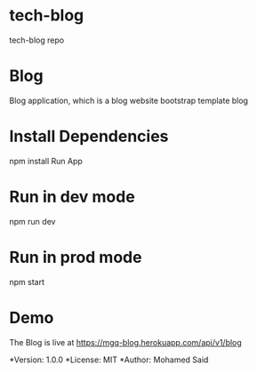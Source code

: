 # tech-blog
tech-blog repo


# Blog 
Blog application, which is a blog website
bootstrap template blog 


# Install Dependencies
npm install
Run App
# Run in dev mode
npm run dev

# Run in prod mode
npm start

# Demo
The Blog is live at https://mgq-blog.herokuapp.com/api/v1/blog


*Version: 1.0.0
*License: MIT
*Author: Mohamed Said
